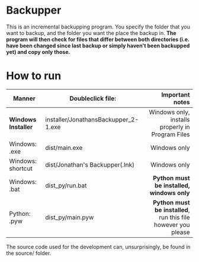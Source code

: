 # Backupper
This is an incremental backupping program.
You specify the folder that you want to backup, and the folder you want the place the backup in.
**The program will then check for files that differ between both directories (i.e. have been changed since last
backup or simply haven't been backupped yet) and copy only those.**


# How to run
| Manner            | Doubleclick file:               | Important notes                                                |
| ----------------- |-------------------------------- | --------------------------------------------------------------:|
| **Windows Installer** | installer/JonathansBackupper_2-1.exe | Windows only, installs properly in Program Files      |
| Windows: .exe     | dist/main.exe                   | Windows only                                                   |
| Windows: shortcut | dist/Jonathan's Backupper(.lnk) | Windows only                                                   |
| Windows: .bat     | dist_py/run.bat                 | **Python must be installed, windows only**                     |
| Python: .pyw      | dist_py/main.pyw                | **Python must be installed**, run this file however you please |

The source code used for the development can, unsurprisingly, be found in the source/ folder.
